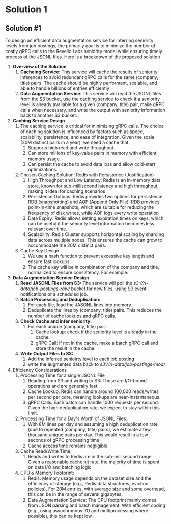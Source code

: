 # Solution 1

## Solution #1
To design an efficient data augmentation service for inferring seniority levels from job postings, the primarily goal is to minimize the number of costly gRPC calls to the Revelio Labs seniority model while ensuring timely process of the JSONL files. Here is a breakdown of the proposed solution
1. **Overview of the Solution**
    1. **Cacheing Service**: This service will cache the results of seniority inferences to avoid redundant gRPC calls for the same (company, title) pairs. The cache should be highly performant, scalable, and able to handle billions of entries efficiently
    2. **Data Augmentation Service**: This service will read the JSONL files from the S3 bucket, use the caching service to check if a seniority level is already available for a given (company, title) pair, make gRPC calls when necessary, and write the output with seniority information back to another S3 bucket.
2. **Caching Service Design**
    1. The caching service is critical for minimizing gRPC calls. The choice of caching solution is influenced by factors such as speed, scalability, persistence, and ease of integration. Given the scale (20M distinct pairs in a year), we need a cache that:
        1. Supports high read and write throughput.
        2. Can store millions of key-value pairs in memory with efficient memory usage.
        3. Can persist the cache to avoid data loss and allow cold-start optimizations.
    2. Chosen Caching Solution: Redis with Persistence (Justification)
        1. High Throughput and Low Latency: Redis is an in-memory data store, known for sub-millisecond latency and high throughput, making it ideal for caching scenarios
        2. Persistence Options: Redis provides two options for persistence: RDB (snapshotting) and AOF (Append Only File). RDB provides point-in-time snapshots, which are suitable for reducing the frequency of disk writes, while AOF logs every write operation
        3. Data Expiry: Redis allows setting expiration times on keys, which can be useful if the seniority level information becomes less relevant over time.
        4. Scalability: Redis Cluster supports horizontal scaling by sharding data across multiple nodes. This ensures the cache can grow to accommodate the 20M distinct pairs.
    3. Cache Key Design
        1. We use a hash function to prevent excessive key length and ensure fast lookups
        2. The cache key will be in combination of the company and title, normalized to ensure consistency. For example:
3. **Data Augmentation Service Design**
    1. **Read JASONL Files from S3:** The service will poll the *s3://rl-data/job-postings-raw/* bucket for new files, using S3 event notifications or a scheduled job.
    2. **Batch Processing and Deduplication:**
        1. For each file, load the JASONL lines into memory.
        2. Deduplicate the lines by (company, title) pairs. This reduces the number of cache lookups and gRPC calls.
    4. **Check Cache and infer seniority:**
        1. For each unique (company, title) pair:
            1. Cache lookup: check if the seniority level is already in the cache.
            2. gRPC Call: if not in the cache, make a batch gRPC call and store the result in the cache.
    5. **Write Output Files to S3:**
        1. Add the inferred senioirty level to each job posting
        2. write the augmented data back to *s3://rl-data/job-postings-mod/*
4. Efficiency Considerations
    1. Processing Time for a single JSONL File
        1. Reading from S3 and writing to S3: These are I/O-bound operations and are generally fast.
        2. Cache Lookup: Redis can handle around 100,000 reads/writes per second per core, meaning lookups are near-instantaneous.
        3. gRPC Calls: Each batch can handle 1000 requests per second. Given the high deduplication rate, we expect to stay within this limit.
    3. Processing Time for a Day's Worth of JSONL Files:
        1. With 8M lines per day and assuming a high deduplication rate (due to repeated (company, title) pairs), we estimate a few thousand unique pairs per day. This would result in a few seconds of gRPC processing time
        2. Cache access time remains negligible.
    4. Cache Read/Write Time:
        1. Reads and writes to Redis are in the sub-millisecond range. Given a reasonable cache hit rate, the majority of time is spent on data I/O and batching logic
    5. CPU & Memory Footprint:
        1. Redis: Memory usage depends on the dataset size and the efficiency of storage (e.g., Redis data structures, eviction policies). For 20M entries, with average size and some overhead, this can be in the range of several gigabytes.
        2. Data Augmentation Service: The CPU footprint mainly comes from JSON parsing and batch management. With efficient coding (e.g., using asynchronous I/O and multiprocessing where possible), this can be kept low.
